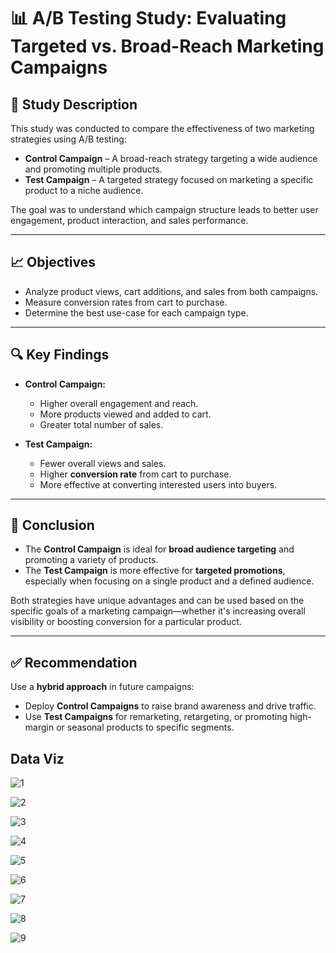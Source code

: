 

# 📊 A/B Testing Study: Evaluating Targeted vs. Broad-Reach Marketing Campaigns

## 📝 Study Description

This study was conducted to compare the effectiveness of two marketing strategies using A/B testing:

- **Control Campaign** – A broad-reach strategy targeting a wide audience and promoting multiple products.
- **Test Campaign** – A targeted strategy focused on marketing a specific product to a niche audience.

The goal was to understand which campaign structure leads to better user engagement, product interaction, and sales performance.

---

## 📈 Objectives

- Analyze product views, cart additions, and sales from both campaigns.
- Measure conversion rates from cart to purchase.
- Determine the best use-case for each campaign type.

---


## 🔍 Key Findings

- **Control Campaign:**
  - Higher overall engagement and reach.
  - More products viewed and added to cart.
  - Greater total number of sales.

- **Test Campaign:**
  - Fewer overall views and sales.
  - Higher **conversion rate** from cart to purchase.
  - More effective at converting interested users into buyers.

---

## 📌 Conclusion

- The **Control Campaign** is ideal for **broad audience targeting** and promoting a variety of products.
- The **Test Campaign** is more effective for **targeted promotions**, especially when focusing on a single product and a defined audience.

Both strategies have unique advantages and can be used based on the specific goals of a marketing campaign—whether it's increasing overall visibility or boosting conversion for a particular product.

---

## ✅ Recommendation

Use a **hybrid approach** in future campaigns:

- Deploy **Control Campaigns** to raise brand awareness and drive traffic.
- Use **Test Campaigns** for remarketing, retargeting, or promoting high-margin or seasonal products to specific segments.

## Data Viz
![1](https://github.com/user-attachments/assets/5541a3c4-78cf-4704-8673-56d6fd0a7a1f)

![2](https://github.com/user-attachments/assets/cb91fba3-362f-4b7b-99ef-2159bb3e55bb)

![3](https://github.com/user-attachments/assets/97c6dfa5-0b55-48c9-ac89-2fdd6bdae7c9)

![4](https://github.com/user-attachments/assets/8fd6c250-77f2-4158-846a-9c5ee338a081)

![5](https://github.com/user-attachments/assets/df1fbc09-7c15-4c29-bef5-e9e6b69406db)

![6](https://github.com/user-attachments/assets/06cfd733-b767-4b0c-b030-af55ce0c0d4f)

![7](https://github.com/user-attachments/assets/8348a9b2-68da-4397-863c-5bc120aef565)

![8](https://github.com/user-attachments/assets/3660b41c-72d5-4c78-af0c-c779888f2029)

![9](https://github.com/user-attachments/assets/905cc2cf-6005-4956-bf4d-7e6ddb737589)
